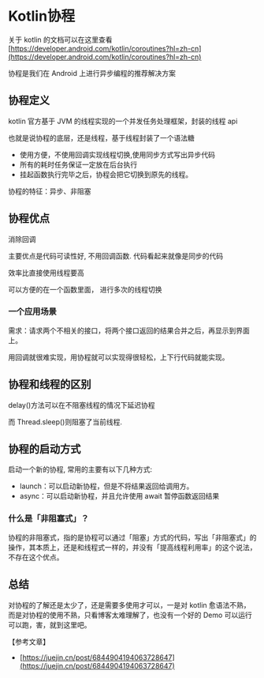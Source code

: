 # Kotlin协程

关于 kotlin 的文档可以在这里查看 [https://developer.android.com/kotlin/coroutines?hl=zh-cn](https://developer.android.com/kotlin/coroutines?hl=zh-cn)

协程是我们在 Android 上进行异步编程的推荐解决方案

## 协程定义

kotlin 官方基于 JVM 的线程实现的一个并发任务处理框架，封装的线程 api

也就是说协程的底层，还是线程，基于线程封装了一个语法糖

* 使用方便，不使用回调实现线程切换,使用同步方式写出异步代码
* 所有的耗时任务保证一定放在后台执行
* 挂起函数执行完毕之后，协程会把它切换到原先的线程。

协程的特征：异步、非阻塞

## 协程优点

消除回调

主要优点是代码可读性好, 不用回调函数. 代码看起来就像是同步的代码

效率比直接使用线程要高

可以方便的在一个函数里面， 进行多次的线程切换



### 一个应用场景

需求：请求两个不相关的接口，将两个接口返回的结果合并之后，再显示到界面上。

用回调就很难实现，用协程就可以实现得很轻松，上下行代码就能实现。

## 协程和线程的区别

delay\(\)方法可以在不阻塞线程的情况下延迟协程

而 Thread.sleep\(\)则阻塞了当前线程.

## 协程的启动方式

启动一个新的协程, 常用的主要有以下几种方式:

* launch：可以启动新协程，但是不将结果返回给调用方。
* async：可以启动新协程，并且允许使用 await 暂停函数返回结果

### 什么是「非阻塞式」？

协程的非阻塞式，指的是协程可以通过「阻塞」方式的代码，写出「非阻塞式」的操作，其本质上，还是和线程式一样的，并没有「提高线程利用率」的这个说法，不存在这个优点。

## 总结

对协程的了解还是太少了，还是需要多使用才可以，一是对 kotlin 愈语法不熟，而是对协程的使用不熟，只看博客太难理解了，也没有一个好的 Demo 可以运行可以跑，害，就到这里吧。

【参考文章】

* [https://juejin.cn/post/6844904194063728647](https://juejin.cn/post/6844904194063728647)

